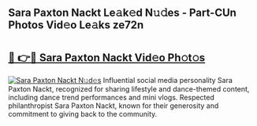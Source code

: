 ## Sara Paxton Nackt Le𝚊k𝚎d N𝚞𝚍es - Part-CUn Photos Vid𝚎o Le𝚊ks ze72n

# <h2><a href="http://fbaxw7j.evod.top/?m=Sara+Paxton+Nackt">🔗 👉🔴 Sara Paxton Nackt Vid𝚎o Ph𝚘t𝚘s</a></h2>

[![Sara Paxton Nackt N𝚞d𝚎s](https://i.imgur.com/8V9OHl7.gif)](http://fbaxw7j.evod.top/?m=Sara+Paxton+Nackt)
Influential social media personality Sara Paxton Nackt, recognized for sharing lifestyle and dance-themed content, including dance trend performances and mini vlogs. Respected philanthropist Sara Paxton Nackt, known for their generosity and commitment to giving back to the community. 
